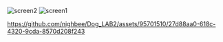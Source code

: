 ![screen2](https://github.com/nighbee/Dog_LAB2/assets/95701510/cab69c4e-8429-481f-801b-540e8dfeaf5b)
![screen1](https://github.com/nighbee/Dog_LAB2/assets/95701510/2b771acc-6e2c-4c13-bbe5-ad561368a624)


https://github.com/nighbee/Dog_LAB2/assets/95701510/27d88aa0-618c-4320-9cda-8570d208f243


